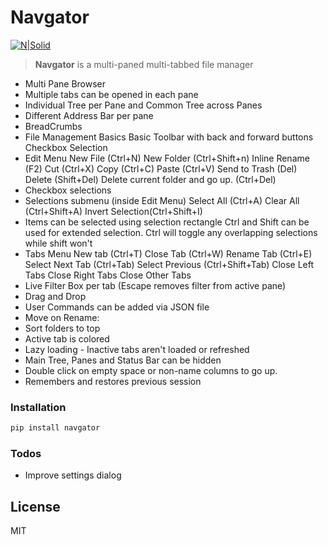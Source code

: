# Navgator

[![N|Solid](https://www.python.org/static/community_logos/python-powered-w-100x40.png)](https://www.python.org)

>**Navgator** is a multi-paned multi-tabbed file manager

+ Multi Pane Browser
+ Multiple tabs can be opened in each pane
+ Individual Tree per Pane and Common Tree across Panes
+ Different Address Bar per pane
+ BreadCrumbs
+ File Management Basics
    Basic Toolbar with back and forward buttons
    Checkbox Selection
+ Edit Menu
    New File (Ctrl+N)
    New Folder (Ctrl+Shift+n)
    Inline Rename (F2)
    Cut (Ctrl+X)
    Copy (Ctrl+C)
    Paste (Ctrl+V)
    Send to Trash (Del)
    Delete (Shift+Del)
    Delete current folder and go up. (Ctrl+Del)
+ Checkbox selections 
+ Selections submenu (inside Edit Menu)
    Select All (Ctrl+A)
    Clear All (Ctrl+Shift+A)
    Invert Selection(Ctrl+Shift+I)
+ Items can be selected using selection rectangle
    Ctrl and Shift can be used for extended selection.
    Ctrl will toggle any overlapping selections while shift won't
+ Tabs Menu
    New tab (Ctrl+T)
    Close Tab (Ctrl+W)
    Rename Tab (Ctrl+E)
    Select Next Tab (Ctrl+Tab)
    Select Previous (Ctrl+Shift+Tab)
    Close Left Tabs
    Close Right Tabs
    Close Other Tabs
+ Live Filter Box per tab (Escape removes filter from active pane)
+ Drag and Drop
+ User Commands can be added via JSON file
+ Move on Rename: 
+ Sort folders to top
+ Active tab is colored
+ Lazy loading - Inactive tabs aren't loaded or refreshed
+ Main Tree, Panes and Status Bar can be hidden
+ Double click on empty space or non-name columns to go up.
+ Remembers and restores previous session

### Installation

```sh
pip install navgator
```

### Todos

 - Improve settings dialog

License
----
MIT
